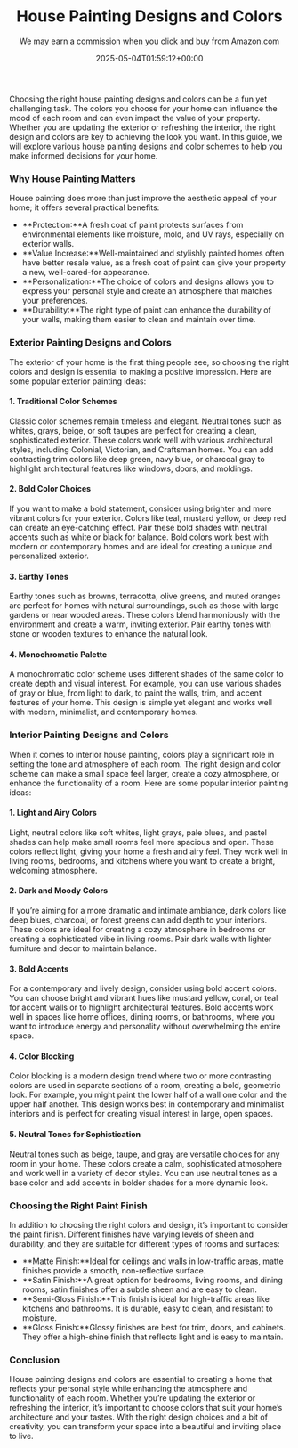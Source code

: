 ﻿---
author: We may earn a commission when you click and buy from Amazon.com
layout: post
title: House Painting Designs and Colors
date: '2025-05-04T01:59:12+00:00'
categories:
- Guide
tags: []
slug: /house-painting-designs-and-colors/
lastmod: 2025-05-07T12:21:27+03:00
---

Choosing the right house painting designs and colors can be a fun yet challenging task. The colors you choose for your home can influence the mood of each room and can even impact the value of your property. Whether you are updating the exterior or refreshing the interior, the right design and colors are key to achieving the look you want. In this guide, we will explore various house painting designs and color schemes to help you make informed decisions for your home.
### Why House Painting Matters
House painting does more than just improve the aesthetic appeal of your home; it offers several practical benefits:
- **Protection:**A fresh coat of paint protects surfaces from environmental elements like moisture, mold, and UV rays, especially on exterior walls.
- **Value Increase:**Well-maintained and stylishly painted homes often have better resale value, as a fresh coat of paint can give your property a new, well-cared-for appearance.
- **Personalization:**The choice of colors and designs allows you to express your personal style and create an atmosphere that matches your preferences.
- **Durability:**The right type of paint can enhance the durability of your walls, making them easier to clean and maintain over time.
### Exterior Painting Designs and Colors
The exterior of your home is the first thing people see, so choosing the right colors and design is essential to making a positive impression. Here are some popular exterior painting ideas:
#### 1. Traditional Color Schemes
Classic color schemes remain timeless and elegant. Neutral tones such as whites, grays, beige, or soft taupes are perfect for creating a clean, sophisticated exterior. These colors work well with various architectural styles, including Colonial, Victorian, and Craftsman homes. You can add contrasting trim colors like deep green, navy blue, or charcoal gray to highlight architectural features like windows, doors, and moldings.
#### 2. Bold Color Choices
If you want to make a bold statement, consider using brighter and more vibrant colors for your exterior. Colors like teal, mustard yellow, or deep red can create an eye-catching effect. Pair these bold shades with neutral accents such as white or black for balance. Bold colors work best with modern or contemporary homes and are ideal for creating a unique and personalized exterior.
#### 3. Earthy Tones
Earthy tones such as browns, terracotta, olive greens, and muted oranges are perfect for homes with natural surroundings, such as those with large gardens or near wooded areas. These colors blend harmoniously with the environment and create a warm, inviting exterior. Pair earthy tones with stone or wooden textures to enhance the natural look.
#### 4. Monochromatic Palette
A monochromatic color scheme uses different shades of the same color to create depth and visual interest. For example, you can use various shades of gray or blue, from light to dark, to paint the walls, trim, and accent features of your home. This design is simple yet elegant and works well with modern, minimalist, and contemporary homes.
### Interior Painting Designs and Colors
When it comes to interior house painting, colors play a significant role in setting the tone and atmosphere of each room. The right design and color scheme can make a small space feel larger, create a cozy atmosphere, or enhance the functionality of a room. Here are some popular interior painting ideas:
#### 1. Light and Airy Colors
Light, neutral colors like soft whites, light grays, pale blues, and pastel shades can help make small rooms feel more spacious and open. These colors reflect light, giving your home a fresh and airy feel. They work well in living rooms, bedrooms, and kitchens where you want to create a bright, welcoming atmosphere.
#### 2. Dark and Moody Colors
If you’re aiming for a more dramatic and intimate ambiance, dark colors like deep blues, charcoal, or forest greens can add depth to your interiors. These colors are ideal for creating a cozy atmosphere in bedrooms or creating a sophisticated vibe in living rooms. Pair dark walls with lighter furniture and decor to maintain balance.
#### 3. Bold Accents
For a contemporary and lively design, consider using bold accent colors. You can choose bright and vibrant hues like mustard yellow, coral, or teal for accent walls or to highlight architectural features. Bold accents work well in spaces like home offices, dining rooms, or bathrooms, where you want to introduce energy and personality without overwhelming the entire space.
#### 4. Color Blocking
Color blocking is a modern design trend where two or more contrasting colors are used in separate sections of a room, creating a bold, geometric look. For example, you might paint the lower half of a wall one color and the upper half another. This design works best in contemporary and minimalist interiors and is perfect for creating visual interest in large, open spaces.
#### 5. Neutral Tones for Sophistication
Neutral tones such as beige, taupe, and gray are versatile choices for any room in your home. These colors create a calm, sophisticated atmosphere and work well in a variety of decor styles. You can use neutral tones as a base color and add accents in bolder shades for a more dynamic look.
### Choosing the Right Paint Finish
In addition to choosing the right colors and design, it’s important to consider the paint finish. Different finishes have varying levels of sheen and durability, and they are suitable for different types of rooms and surfaces:
- **Matte Finish:**Ideal for ceilings and walls in low-traffic areas, matte finishes provide a smooth, non-reflective surface.
- **Satin Finish:**A great option for bedrooms, living rooms, and dining rooms, satin finishes offer a subtle sheen and are easy to clean.
- **Semi-Gloss Finish:**This finish is ideal for high-traffic areas like kitchens and bathrooms. It is durable, easy to clean, and resistant to moisture.
- **Gloss Finish:**Glossy finishes are best for trim, doors, and cabinets. They offer a high-shine finish that reflects light and is easy to maintain.
### Conclusion
House painting designs and colors are essential to creating a home that reflects your personal style while enhancing the atmosphere and functionality of each room. Whether you’re updating the exterior or refreshing the interior, it’s important to choose colors that suit your home’s architecture and your tastes. With the right design choices and a bit of creativity, you can transform your space into a beautiful and inviting place to live.